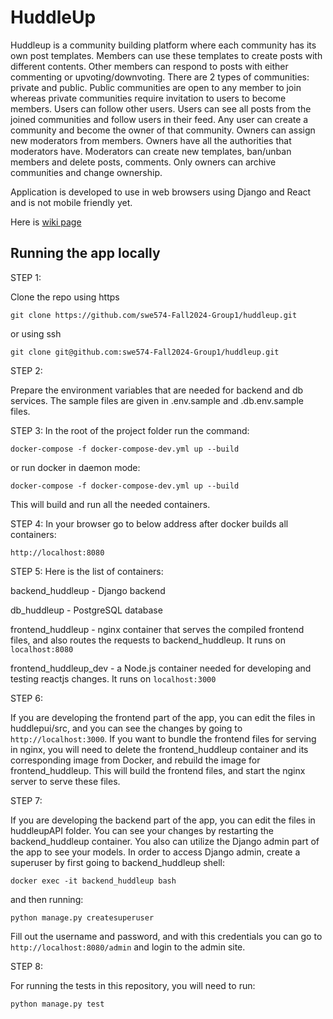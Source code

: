 # HuddleUp 

Huddleup is a community building platform where each community has its own post templates. Members can use these templates to create posts with different contents. Other members can respond to posts with either commenting or upvoting/downvoting. There are 2 types of communities: private and public. Public communities are open to any member to join whereas private communities require invitation to users to become members. Users can follow other users.  Users can see all posts from the joined communities and follow users in their feed. Any user can create a community and become the owner of that community. Owners can assign new moderators from members. Owners have all the authorities that moderators have.  Moderators can create new templates, ban/unban members and delete posts, comments. Only owners can archive communities and change ownership. 

Application is developed to use in web browsers using Django and React and is not mobile friendly yet.   

Here is [wiki page](https://github.com/swe574-Fall2024-Group1/huddleup/wiki)


## Running the app locally

STEP 1:

Clone the repo using https

`git clone https://github.com/swe574-Fall2024-Group1/huddleup.git`


or using ssh

`git clone git@github.com:swe574-Fall2024-Group1/huddleup.git`

STEP 2:

Prepare the environment variables that are needed for backend and db services. The sample
files are given in .env.sample and .db.env.sample files.

STEP 3:
In the root of the project folder run the command:

`docker-compose -f docker-compose-dev.yml up --build`

or run docker in daemon mode:

`docker-compose -f docker-compose-dev.yml up --build`

This will build and run all the needed containers.

STEP 4:
In your browser go to below address after docker builds all containers:

`http://localhost:8080`

STEP 5: Here is the list of containers:

backend_huddleup - Django backend

db_huddleup - PostgreSQL database

frontend_huddleup - nginx container that serves the compiled frontend files, and also routes the requests to backend_huddleup. It runs on `localhost:8080`

frontend_huddleup_dev - a Node.js container needed for developing and testing reactjs changes. It runs on `localhost:3000`

STEP 6:

If you are developing the frontend part of the app, you can edit the files in huddlepui/src, and you can 
see the changes by going to `http://localhost:3000`. If you want to bundle the frontend files for serving in nginx, you will need to delete the 
frontend_huddleup container and its corresponding image from Docker, and rebuild the image for frontend_huddleup. This will 
build the frontend files, and start the nginx server to serve these files.

STEP 7:

If you are developing the backend part of the app, you can edit the files in huddleupAPI folder. You can see your changes by restarting
the backend_huddleup container. You also can utilize the Django admin part of the app to see your models. In order to access Django admin,
 create a superuser by first going to backend_huddleup shell:

`docker exec -it backend_huddleup bash`

and then running:

`python manage.py createsuperuser`

Fill out the username and password, and with this credentials you can go to `http://localhost:8080/admin` and login to the admin site.

STEP 8:

For running the tests in this repository, you will need to run:

`python manage.py test`
